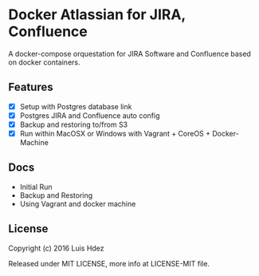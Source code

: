 # Docker Atlassian for JIRA, Confluence

A docker-compose orquestation for JIRA Software and Confluence based on docker
containers.

## Features

- [x] Setup with Postgres database link
- [x] Postgres JIRA and Confluence auto config
- [x] Backup and restoring to/from S3
- [x] Run within MacOSX or Windows with Vagrant + CoreOS + Docker-Machine

## Docs

- Initial Run
- Backup and Restoring
- Using Vagrant and docker machine

## License

Copyright (c) 2016 Luis Hdez

Released under MIT LICENSE, more info at LICENSE-MIT file.
